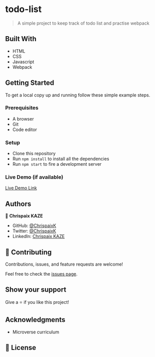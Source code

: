# todo-list

> A simple project to keep track of todo list and practise webpack

## Built With

- HTML
- CSS
- Javascript
- Webpack

## Getting Started

To get a local copy up and running follow these simple example steps.

### Prerequisites

- A browser
- Git
- Code editor

### Setup

- Clone this repository 
- Run `npm install` to install all the dependencies
- Run `npm start` to fire a development server

### Live Demo (if available)

[Live Demo Link](https://chrispaixk.github.io/ToDo/)

## Authors

👤 **Chrispaix KAZE**

- GitHub: [@ChrispaixK](https://github.com/ChrispaixK)
- Twitter: [@ChrispaixK](https://twitter.com/ChrispaixK)
- LinkedIn: [Chrispaix KAZE](https://www.linkedin.com/in/chrispaix-kaze-70445a175/)

## 🤝 Contributing

Contributions, issues, and feature requests are welcome!

Feel free to check the [issues page](../../issues/).

## Show your support

Give a ⭐️ if you like this project!

## Acknowledgments

- Microverse curriculum

## 📝 License
